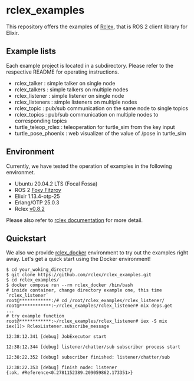 # rclex_examples

This repository offers the examples of [Rclex](https://github.com/rclex/rclex), that is ROS 2 client library for Elixir.

## Example lists

Each example project is located in a subdirectory. Please refer to the respective README for operating instructions.

- rclex_talker        : simple talker on single node
- rclex_talkers       : simple talkers on multiple nodes
- rclex_listener      : simple listener on single node
- rclex_listeners     : simple listeners on multiple nodes
- rclex_topic         : pub/sub communication on the same node to single topics
- rclex_topics        : pub/sub communication on multiple nodes to corresponding topics
- turtle_teleop_rclex : teleoperation for turtle_sim from the key input
- turtle_pose_phoenix : web visualizer of the value of /pose in turtle_sim

## Environment

Currently, we have tested the operation of examples in the following environmet.

- Ubuntu 20.04.2 LTS (Focal Fossa)
- ROS 2 [Foxy Fitzroy](https://docs.ros.org/en/foxy/Releases/Release-Foxy-Fitzroy.html)
- Elixir 1.13.4-otp-25
- Erlang/OTP 25.0.3
- Rclex [v0.8.2](https://hexdocs.pm/rclex/0.8.2/readme.html)

Please also refer to [rclex documentation](https://github.com/rclex/rclex#recommended-environment) for more detail.

## Quickstart

We also we provide [rclex_docker](https://github.com/rclex/rclex_docker) environment to try out the examples right away.
Let's get a quick start using the Docker environment!

```
$ cd your_woking_directry
$ git clone https://github.com/rclex/rclex_examples.git
$ cd rclex_examples/
$ docker compose run --rm rclex_docker /bin/bash
# inside container, change directory example one, this time `rclex_listener`
root@************:/# cd /root/rclex_examples/rclex_listener/
root@************:~/rclex_examples/rclex_listener# mix deps.get
...
# try example function
root@************:~/rclex_examples/rclex_listener# iex -S mix
iex(1)> RclexListener.subscribe_message

12:38:12.341 [debug] JobExecutor start

12:38:12.344 [debug] listener/chatter/sub subscriber process start

12:38:22.352 [debug] subscriber finished: listener/chatter/sub

12:38:22.353 [debug] finish node: listener
{:ok, #Reference<0.2781152389.209059862.173351>}
```
